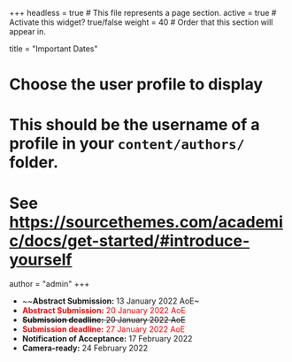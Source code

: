 +++
headless = true  # This file represents a page section.
active = true  # Activate this widget? true/false
weight = 40  # Order that this section will appear in.

title = "Important Dates"

# Choose the user profile to display
# This should be the username of a profile in your `content/authors/` folder.
# See https://sourcethemes.com/academic/docs/get-started/#introduce-yourself
author = "admin"
+++

 - ~~**Abstract Submission:** 13 January 2022 AoE~ <br />
 - <span style="color:red">**Abstract Submission:** 20 January 2022 AoE </span><br />
 - ~~**Submission deadline:** 20 January 2022 AoE~~ <br />
 - <span style="color:red">**Submission deadline:** 27 January 2022 AoE </span><br />
 - **Notification of Acceptance:** 17 February 2022 <br />
 - **Camera-ready:** 24 February 2022 <br />


